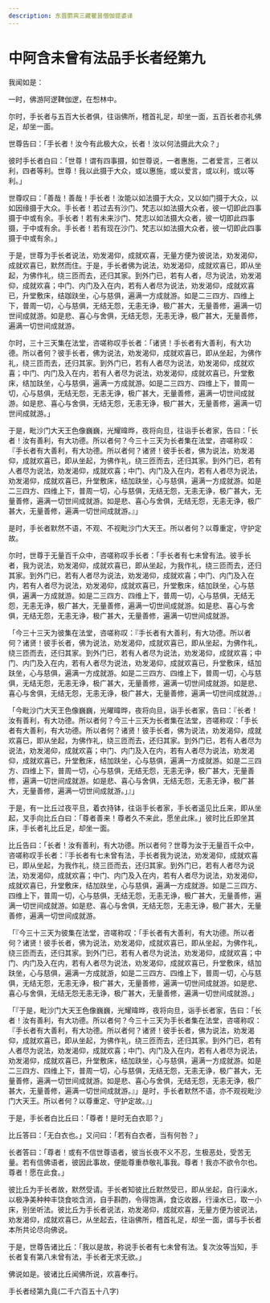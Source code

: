 ```yaml
---
description: 东晋罽宾三藏瞿昙僧伽提婆译
---
```


# 中阿含未曾有法品手长者经第九

我闻如是：

一时，佛游阿逻鞞伽逻，在惒林中。

尔时，手长者与五百大长者俱，往诣佛所，稽首礼足，却坐一面，五百长者亦礼佛足，却坐一面。

世尊告曰：「手长者！汝今有此极大众，长者！汝以何法摄此大众？」

彼时手长者白曰：「世尊！谓有四事摄，如世尊说，一者惠施，二者爱言，三者以利，四者等利。世尊！我以此摄于大众，或以惠施，或以爱言，或以利，或以等利。」

世尊叹曰：「善哉！善哉！手长者！汝能以如法摄于大众，又以如门摄于大众，以如因缘摄于大众。手长者！若过去有沙门、梵志以如法摄大众者，彼一切即此四事摄于中或有余。手长者！若有未来沙门、梵志以如法摄大众者，彼一切即此四事摄，于中或有余。手长者！若有现在沙门、梵志以如法摄大众者，彼一切即此四事摄于中或有余。」

于是，世尊为手长者说法，劝发渴仰，成就欢喜，无量方便为彼说法，劝发渴仰，成就欢喜已，默然而住。于是，手长者佛为说法，劝发渴仰，成就欢喜已，即从坐起，为佛作礼，绕三匝而去，还归其家。到外门已，若有人者，尽为说法，劝发渴仰，成就欢喜；中门、内门及入在内，若有人者尽为说法，劝发渴仰，成就欢喜已，升堂敷床，结跏趺坐，心与慈俱，遍满一方成就游。如是二三四方、四维上下，普周一切，心与慈俱，无结无怨，无恚无诤，极广甚大，无量善修，遍满一切世间成就游。如是悲、喜心与舍俱，无结无怨，无恚无诤，极广甚大，无量善修，遍满一切世间成就游。

尔时，三十三天集在法堂，咨嗟称叹手长者：「诸贤！手长者有大善利，有大功德。所以者何？彼手长者，佛为说法，劝发渴仰，成就欢喜已，即从坐起，为佛作礼，绕三匝而去，还归其家。到外门已，若有人者尽为说法，劝发渴仰，成就欢喜；中门、内门及入在内，若有人者尽为说法，劝发渴仰，成就欢喜已，升堂敷床，结加趺坐，心与慈俱，遍满一方成就游。如是二三四方、四维上下，普周一切，心与慈俱，无结无怨，无恚无诤，极广甚大，无量善修，遍满一切世间成就游。如是悲、喜心与舍俱，无结无怨，无恚无诤，极广甚大，无量善修，遍满一切世间成就游。」

于是，毗沙门大天王色像巍巍，光耀暐晔，夜将向旦，往诣手长者家，告曰：「长者！汝有善利，有大功德。所以者何？今三十三天为长者集在法堂，咨嗟称叹：『手长者有大善利，有大功德。所以者何？诸贤！彼手长者，佛为说法，劝发渴仰，成就欢喜已，即从坐起，为佛作礼，绕三匝而去，还归其家。到外门已，若有人者尽为说法，劝发渴仰，成就欢喜；中门、内门及入在内，若有人者尽为说法，劝发渴仰，成就欢喜已，升堂敷床，结加趺坐，心与慈俱，遍满一方成就游。如是二三四方、四维上下，普周一切，心与慈俱，无结无怨，无恚无诤，极广甚大，无量善修，遍满一切世间成就游。如是悲、喜心与舍俱，无结无怨，无恚无诤，极广甚大，无量善修，遍满一切世间成就游。』」

是时，手长者默然不语，不观、不视毗沙门大天王。所以者何？以尊重定，守护定故。

尔时，世尊于无量百千众中，咨嗟称叹手长者：「手长者有七未曾有法。彼手长者，我为说法，劝发渴仰，成就欢喜已，即从坐起，为我作礼，绕三匝而去，还归其家。到外门已，若有人者尽为说法，劝发渴仰，成就欢喜；中门、内门及入在内，若有人者尽为说法，劝发渴仰，成就欢喜已，升堂敷床，结加趺坐，心与慈俱，遍满一方成就游。如是二三四方、四维上下，普周一切，心与慈俱，无结无怨，无恚无诤，极广甚大，无量善修，遍满一切世间成就游。如是悲、喜心与舍俱，无结无怨，无恚无诤，极广甚大，无量善修，遍满一切世间成就游。

「今三十三天为彼集在法堂，咨嗟称叹：『手长者有大善利，有大功德。所以者何？诸贤！彼手长者，佛为说法，劝发渴仰，成就欢喜已，即从坐起，为佛作礼，绕三匝而去，还归其家。到外门已，若有人者尽为说法，劝发渴仰，成就欢喜；中门、内门及入在内，若有人者尽为说法，劝发渴仰，成就欢喜已，升堂敷床，结加趺坐，心与慈俱，遍满一方成就游。如是二三四方、四维上下，普周一切，心与慈俱，无结无怨，无恚无诤，极广甚大，无量善修，遍满一切世间成就游。如是悲、喜心与舍俱，无结无怨，无恚无诤，极广甚大，无量善修，遍满一切世间成就游。』

「今毗沙门大天王色像巍巍，光曜暐晔，夜将向旦，诣手长者家，告曰：『长者！汝有善利，有大功德。所以者何？今三十三天为长者集在法堂，咨嗟称叹：「手长者有大善利，有大功德。所以者何？诸贤！彼手长者，佛为说法，劝发渴仰，成就欢喜已，即从坐起，为佛作礼，绕三匝而去，还归其家。到外门已，若有人者尽为说法，劝发渴仰，成就欢喜；中门、内门及入在内，若有人者尽为说法，劝发渴仰，成就欢喜已，升堂敷床，结加趺坐，心与慈俱，遍满一方成就游。如是二三四方、四维上下，普周一切，心与慈俱，无结无怨，无恚无诤，极广甚大，无量善修，遍满一切世间成就游。如是悲、喜心与舍俱，无结无怨，无恚无诤，极广甚大，无量善修，遍满一切世间成就游。」』」

于是，有一比丘过夜平旦，着衣持钵，往诣手长者家，手长者遥见比丘来，即从坐起，叉手向比丘白曰：「尊者善来！尊者久不来此，愿坐此床。」彼时比丘即坐其床，手长者礼比丘足，却坐一面。

比丘告曰：「长者！汝有善利，有大功德。所以者何？世尊为汝于无量百千众中，咨嗟称叹手长者：『手长者有七未曾有法，手长者我为说法，劝发渴仰，成就欢喜已，即从坐起，为我作礼，绕三匝而去，还归其家。到外门已，若有人者尽为说法，劝发渴仰，成就欢喜；中门、内门及入在内，若有人者尽为说法，劝发渴仰，成就欢喜已，升堂敷床，结加趺坐，心与慈俱，遍满一方成就游。如是二三四方、四维上下，普周一切，心与慈俱，无结无怨，无恚无诤，极广甚大，无量善修，遍满一切世间成就游。如是悲、喜心与舍俱，无结无怨，无恚无诤，极广甚大，无量善修，遍满一切世间成就游。

「『今三十三天为彼集在法堂，咨嗟称叹：「手长者有大善利，有大功德。所以者何？诸贤！彼手长者，佛为说法，劝发渴仰，成就欢喜已，即从坐起，为佛作礼，绕三匝而去，还归其家。到外门已，若有人者尽为说法，劝发渴仰，成就欢喜；中门、内门及入在内，若有人者尽为说法，劝发渴仰，成就欢喜已，升堂敷床，结加趺坐，心与慈俱，遍满一方成就游，如是二三四方、四维上下，普周一切，心与慈俱，无结无怨，无恚无诤，极广甚大，无量善修，遍满一切世间成就游。如是悲、喜心与舍俱，无结无怨无恚无诤，极广甚大，无量善修，遍满一切世间成就游。」

「『于是，毗沙门大天王色像巍巍，光耀暐晔，夜将向旦，诣手长者家，告曰：「长者！汝有善利，有大功德。所以者何？今三十三天为手长者集在法堂，咨嗟称叹：『手长者有大善利，有大功德。所以者何？诸贤！彼手长者，佛为说法，劝发渴仰，成就欢喜已，即从坐起，为佛作礼，绕三匝而去，还归其家。到外门已，若有人者尽为说法，劝发渴仰，成就欢喜；中门、内门及入在内，若有人者尽为说法，劝发渴仰，成就欢喜已，升堂敷床，结加趺坐，心与慈俱，遍满一方成就游。如是二三四方、四维上下，普周一切，心与慈俱，无结无怨，无恚无诤，极广甚大，无量善修，遍满一切世间成就游。如是悲、喜心与舍俱，无结无怨，无恚无诤，极广甚大，无量善修，遍满一切世间成就游。』」是时，手长者默然不语，亦不观视毗沙门大天王。所以者何？以尊重定、守护定故。』」

于是，手长者白比丘曰：「尊者！是时无白衣耶？」

比丘答曰：「无白衣也。」又问曰：「若有白衣者，当有何咎？」

长者答曰：「尊者！或有不信世尊语者，彼当长夜不义不忍，生极恶处，受苦无量。若有信佛语者，彼因此事故，便能尊重恭敬礼事我。尊者！我亦不欲令尔也。尊者！愿在此食。」

彼比丘为手长者故，默然受请。手长者知彼比丘默然受已，即从坐起，自行澡水，以极净美种种丰饶食啖含消，自手斟酌，令得饱满，食讫收器，行澡水已，取一小床，别坐听法。彼比丘为手长者说法，劝发渴仰，成就欢喜，无量方便为彼说法，劝发渴仰，成就欢喜已，从坐起去，往诣佛所，稽首礼足，却坐一面，谓与手长者本所共论尽向佛说。

于是，世尊告诸比丘：「我以是故，称说手长者有七未曾有法。复次汝等当知，手长者复有第八未曾有法，手长者无求无欲。」

佛说如是。彼诸比丘闻佛所说，欢喜奉行。

手长者经第九竟(二千六百五十八字)
